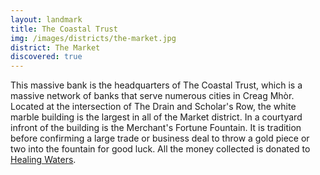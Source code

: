 ```yaml
---
layout: landmark
title: The Coastal Trust
img: /images/districts/the-market.jpg
district: The Market
discovered: true
---
```

This massive bank is the headquarters of The Coastal Trust, which is a massive network of banks that serve numerous cities in Creag Mhòr. Located at the intersection of The Drain and Scholar's Row, the white marble building is the largest in all of the Market district. In a courtyard infront of the building is the Merchant's Fortune Fountain. It is tradition before confirming a large trade or business deal to throw a gold piece or two into the fountain for good luck. All the money collected is donated to [Healing Waters](../district-of-the-divine/#healing-waters).
